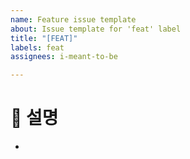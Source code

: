 ```yaml
---
name: Feature issue template
about: Issue template for 'feat' label
title: "[FEAT]"
labels: feat
assignees: i-meant-to-be

---
```


# 🌟 설명
-
